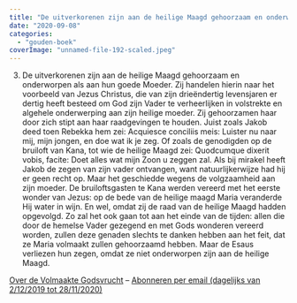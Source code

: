 ```yaml
---
title: "De uitverkorenen zijn aan de heilige Maagd gehoorzaam en onderworpen als aan hun goede Moeder"
date: "2020-09-08"
categories: 
  - "gouden-boek"
coverImage: "unnamed-file-192-scaled.jpeg"
---
```


3) De uitverkorenen zijn aan de heilige Maagd gehoorzaam en onderworpen als aan hun goede Moeder. Zij handelen hierin naar het voorbeeld van Jezus Christus, die van zijn drieëndertig levensjaren er dertig heeft besteed om God zijn Vader te verheerlijken in volstrekte en algehele onderwerping aan zijn heilige moeder. Zij gehoorzamen haar door zich stipt aan haar raadgevingen te houden. Juist zoals Jakob deed toen Rebekka hem zei: Acquiesce conciliis meis: Luister nu naar mij, mijn jongen, en doe wat ik je zeg. Of zoals de genodigden op de bruiloft van Kana, tot wie de heilige Maagd zei: Quodcumque dixerit vobis, facite: Doet alles wat mijn Zoon u zeggen zal. Als bij mirakel heeft Jakob de zegen van zijn vader ontvangen, want natuurlijkerwijze had hij er geen recht op. Maar het geschiedde wegens de volgzaamheid aan zijn moeder. De bruiloftsgasten te Kana werden vereerd met het eerste wonder van Jezus: op de bede van de heilige maagd Maria veranderde Hij water in wijn. En wel, omdat zij de raad van de heilige Maagd hadden opgevolgd. Zo zal het ook gaan tot aan het einde van de tijden: allen die door de hemelse Vader gezegend en met Gods wonderen vereerd worden, zullen deze genaden slechts te danken hebben aan het feit, dat ze Maria volmaakt zullen gehoorzaamd hebben. Maar de Esaus verliezen hun zegen, omdat ze niet onderworpen zijn aan de heilige Maagd.

[Over de Volmaakte Godsvrucht](/blog/een-jaar-lang-volmaakte-godsvrucht/) – [Abonneren per email (dagelijks van 2/12/2019 tot 28/11/2020)](http://eepurl.com/9RKvX)
